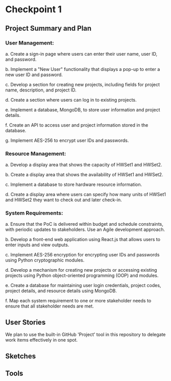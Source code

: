 # Checkpoint 1

## Project Summary and Plan

### User Management:

a. Create a sign-in page where users can enter their user name, user ID, and password.

b. Implement a "New User" functionality that displays a pop-up to enter a new user ID and password.

c. Develop a section for creating new projects, including fields for project name, description, and project ID.

d. Create a section where users can log in to existing projects.

e. Implement a database, MongoDB, to store user information and project details.

f. Create an API to access user and project information stored in the database.

g. Implement AES-256 to encrypt user IDs and passwords.


### Resource Management:

a. Develop a display area that shows the capacity of HWSet1 and HWSet2.

b. Create a display area that shows the availability of HWSet1 and HWSet2.

c. Implement a database to store hardware resource information.

d. Create a display area where users can specify how many units of HWSet1 and HWSet2 they want to check out and later check-in.


### System Requirements:

a. Ensure that the PoC is delivered within budget and schedule constraints, with periodic updates to stakeholders. Use an Agile development approach.

b. Develop a front-end web application using React.js that allows users to enter inputs and view outputs.

c. Implement AES-256 encryption for encrypting user IDs and passwords using Python cryptographic modules.

d. Develop a mechanism for creating new projects or accessing existing projects using Python object-oriented programming (OOP) and modules.

e. Create a database for maintaining user login credentials, project codes, project details, and resource details using MongoDB.

f. Map each system requirement to one or more stakeholder needs to ensure that all stakeholder needs are met.

## User Stories

We plan to use the built-in GitHub 'Project' tool in this repository to delegate work items effectively in one spot.

## Sketches

## Tools
